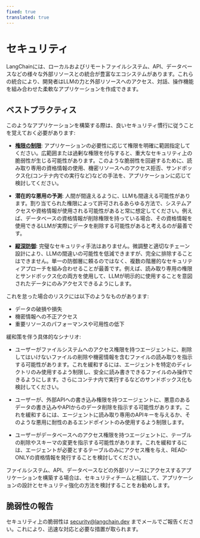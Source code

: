 ```yaml
---
fixed: true
translated: true
---
```


# セキュリティ

LangChainには、ローカルおよびリモートファイルシステム、API、データベースなどの様々な外部リソースとの統合が豊富なエコシステムがあります。これらの統合により、開発者はLLMの力と外部リソースへのアクセス、対話、操作機能を組み合わせた柔軟なアプリケーションを作成できます。

## ベストプラクティス

このようなアプリケーションを構築する際は、良いセキュリティ慣行に従うことを覚えておく必要があります:

* [**権限の制限**](https://en.wikipedia.org/wiki/Principle_of_least_privilege): アプリケーションの必要性に応じて権限を明確に範囲指定してください。広範囲または過剰な権限を付与すると、重大なセキュリティ上の脆弱性が生じる可能性があります。このような脆弱性を回避するために、読み取り専用の資格情報の使用、機密リソースへのアクセス拒否、サンドボックス化(コンテナ内での実行など)などの手法を、アプリケーションに応じて検討してください。

* **潜在的な悪用の予測**: 人間が間違えるように、LLMも間違える可能性があります。割り当てられた権限によって許可されるあらゆる方法で、システムアクセスや資格情報が使用される可能性があると常に想定してください。例えば、データベースの資格情報が削除権限を持っている場合、その資格情報を使用できるLLMが実際にデータを削除する可能性があると考えるのが最善です。

* [**縦深防御**](https://en.wikipedia.org/wiki/Defense_in_depth_(computing)): 完璧なセキュリティ手法はありません。微調整と適切なチェーン設計により、LLMの間違いの可能性を低減できますが、完全に排除することはできません。単一の防御層に頼るのではなく、複数の階層的なセキュリティアプローチを組み合わせることが最善です。例えば、読み取り専用の権限とサンドボックス化の両方を使用して、LLMが明示的に使用することを意図されたデータにのみアクセスできるようにします。

これを怠った場合のリスクには以下のようなものがあります:

* データの破損や損失
* 機密情報への不正アクセス
* 重要リソースのパフォーマンスや可用性の低下

緩和策を伴う具体的なシナリオ:

* ユーザーがファイルシステムへのアクセス権限を持つエージェントに、削除してはいけないファイルの削除や機密情報を含むファイルの読み取りを指示する可能性があります。これを緩和するには、エージェントを特定のディレクトリのみ使用するよう制限し、安全に読み書きできるファイルのみ操作できるようにします。さらにコンテナ内で実行するなどのサンドボックス化も検討してください。

* ユーザーが、外部APIへの書き込み権限を持つエージェントに、悪意のあるデータの書き込みやAPIからのデータ削除を指示する可能性があります。これを緩和するには、エージェントに読み取り専用のAPIキーを与えるか、そのような悪用に耐性のあるエンドポイントのみ使用するよう制限します。

* ユーザーがデータベースへのアクセス権限を持つエージェントに、テーブルの削除やスキーマの変更を指示する可能性があります。これを緩和するには、エージェントが必要とするテーブルのみにアクセス権を与え、READ-ONLYの資格情報を発行することを検討してください。

ファイルシステム、API、データベースなどの外部リソースにアクセスするアプリケーションを構築する場合は、セキュリティチームと相談して、アプリケーションの設計とセキュリティ強化の方法を検討することをお勧めします。

## 脆弱性の報告

セキュリティ上の脆弱性は security@langchain.dev までメールでご報告ください。これにより、迅速な対応と必要な措置が取られます。
